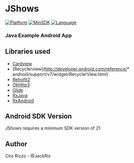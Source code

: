 # JShows
[![Platform](http://img.shields.io/badge/platform-android-blue.svg?style=flat)](https://www.android.com/)
[![MinSDK](http://img.shields.io/badge/minsdk-21-blue.svg?style=flat)](http://developer.android.com/about/versions/android-5.0.html)
[![Language](http://img.shields.io/badge/language-java-brightgreen.svg?style=flat)](http://docs.oracle.com/javase/tutorial/java/nutsandbolts/index.html)
### Java Example Android App

Libraries used
-------------------
* [Cardview](http://developer.android.com/reference/android/support/v7/widget/CardView.html)
* [Recyclerview](http://developer.android.com/reference/* android/support/v7/widget/RecyclerView.html)
* [Retrofit2](http://square.github.io/retrofit/)
* [OkHttp3](http://square.github.io/okhttp/)
* [Glide](https://github.com/bumptech/glide)
* [RxJava](https://github.com/ReactiveX/RxJava)
* [RxAndroid](https://github.com/ReactiveX/RxAndroid)


Android SDK Version
-------------------
JShows requires a minimum SDK version of 21

Author
------
Ciro Rizzo - @JackRix
